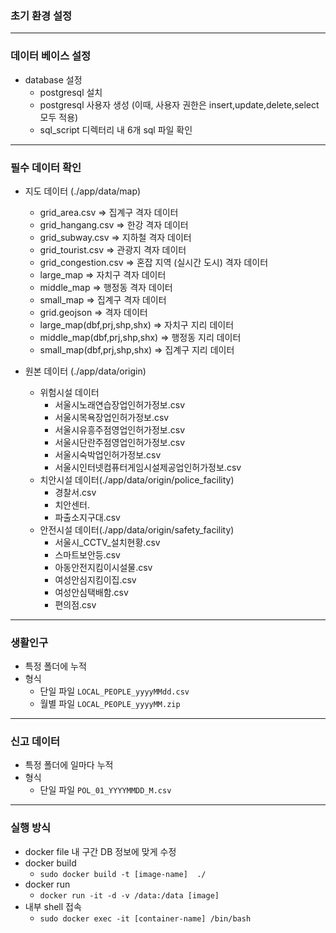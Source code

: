 
### 초기 환경 설정

***
### 데이터 베이스 설정
- database 설정
  - postgresql 설치 
  - postgresql 사용자 생성 (이때, 사용자 권한은 insert,update,delete,select 모두 적용)
  - sql_script 디렉터리 내 6개 sql 파일 확인
***
### 필수 데이터 확인
- 지도 데이터 (./app/data/map)
  - grid_area.csv => 집계구 격자 데이터
  - grid_hangang.csv => 한강 격자 데이터
  - grid_subway.csv => 지하철 격자 데이터
  - grid_tourist.csv => 관광지 격자 데이터
  - grid_congestion.csv => 혼잡 지역 (실시간 도시) 격자 데이터
  - large_map => 자치구 격자 데이터
  - middle_map => 행정동 격자 데이터
  - small_map => 집계구 격자 데이터
  - grid.geojson => 격자 데이터
  - large_map(dbf,prj,shp,shx) => 자치구 지리 데이터
  - middle_map(dbf,prj,shp,shx) => 행정동 지리 데이터
  - small_map(dbf,prj,shp,shx) => 집계구 지리 데이터 


- 원본 데이터 (./app/data/origin)
  - 위험시설 데이터
    - 서울시노래연습장업인허가정보.csv  
    - 서울시목욕장업인허가정보.csv  
    - 서울시유흥주점영업인허가정보.csv 
    - 서울시단란주점영업인허가정보.csv
    - 서울시숙박업인허가정보.csv   
    - 서울시인터넷컴퓨터게임시설제공업인허가정보.csv
  - 치안시설 데이터(./app/data/origin/police_facility)
    - 경찰서.csv 
    - 치안센터.
    - 파출소지구대.csv
  - 안전시설 데이터(./app/data/origin/safety_facility)
    - 서울시_CCTV_설치현황.csv 
    - 스마트보안등.csv  
    - 아동안전지킴이시설물.csv  
    - 여성안심지킴이집.csv 
    - 여성안심택배함.csv
    - 편의점.csv
***
###  생활인구 
- 특정 폴더에 누적
- 형식
  - 단일 파일 `LOCAL_PEOPLE_yyyyMMdd.csv`
  - 월별 파일 `LOCAL_PEOPLE_yyyyMM.zip`
***
###  신고 데이터 
- 특정 폴더에 일마다 누적
- 형식 
  - 단일 파일 `POL_01_YYYYMMDD_M.csv `
***
### 실행 방식
- docker file 내 구간 DB 정보에 맞게 수정
- docker build
  - `sudo docker build -t [image-name]  ./`
- docker run
  - `docker run -it -d -v /data:/data [image] `
- 내부 shell 접속
  - `sudo docker exec -it [container-name] /bin/bash`